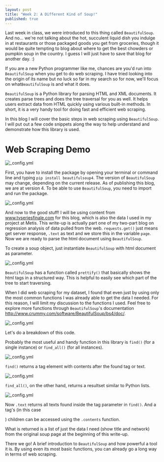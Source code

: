 ```yaml
---
layout: post
title: "Week 2: A Different Kind of Soup!"
published: true
---
```


Last week in class, we were introduced to this thing called ``BeautifulSoup``. And no... we're not talking about the hot, succulent liquid dish you indulge in at restaurants or those packaged goods you get from groceries, though it would be quite tempting to blog about where to get the best chowders or pumpkin soup in the country. I guess I will just have to save that blog for another day. :)

If you are a new Python programmer like me, chances are you'd run into ``BeautifulSoup`` when you get to do web scraping. I have tried looking into the origin of its name but no luck so far in my search so for now, we'll focus on what``BeautifulSoup`` is and what it does.

``BeautifulSoup`` is a Python library for parsing HTML and XML documents. It creates parse trees and does the tree traversal for you as well. It helps users extract data from HTML quickly using various built-in methods. In short, it is a very handy tool for doing fast and efficient web scraping.

In this blog I will cover the basic steps in web scraping using ``BeautifulSoup``. I will put out a few code snippets along the way to help understand and demonstrate how this library is used. 

**Web Scraping Demo**
======
![_config.yml](https://raw.githubusercontent.com/stephanieleevillanueva/stephanieleevillanueva.github.io/master/images/Week_2/imports.png)

First, you have to install the package by opening your terminal or command line and typing ``pip install beautifulsoup4``. The version of ``BeautifulSoup`` may change, depending on the current release. As of publishing this blog, we are at version 4. To be able to use ``BeautifulSoup``, you need to import and run the package. 

![_config.yml](https://raw.githubusercontent.com/stephanieleevillanueva/stephanieleevillanueva.github.io/master/images/Week_2/soup.png)

And now to the good stuff! I will be using content from www.tvseriesfinale.com for this blog, which is also the data I used in my project at Metis. This write-up is actually part one of my two-part blog on regression analysis of data pulled from the web. ``requests.get()`` just means get server response, ``.text`` as text and we store this in the variable ``page``. Now we are ready to parse the html document using ``BeautifulSoup``.

To create a soup object, just instantiate ``BeautifulSoup`` with html document as parameter.

![_config.yml](https://raw.githubusercontent.com/stephanieleevillanueva/stephanieleevillanueva.github.io/master/images/Week_2/prettify.png)

``BeautifulSoup`` has a function called ``prettify()`` that basically shows the html tags in a structured way. This is helpful to easily see which part of the tree to start traversing.

When I did web scraping for my dataset, I found that even just by using only the most common functions I was already able to get the data I needed. For this reason, I will limit my discussion to the functions I used. Feel free to explore more functions through ``BeautifulSoup``'s documentation http://www.crummy.com/software/BeautifulSoup/bs4/doc/.

![_config.yml](https://raw.githubusercontent.com/stephanieleevillanueva/stephanieleevillanueva.github.io/master/images/Week_2/code.png)

Let's do a breakdown of this code.

Probably the most useful and handy function in this library is ``find()`` (for a single instance) or ``find_all()`` (for all instances). 

![_config.yml](https://raw.githubusercontent.com/stephanieleevillanueva/stephanieleevillanueva.github.io/master/images/Week_2/find.png)

``find()`` returns a tag element with contents after the found tag or text. 

![_config.yml](https://raw.githubusercontent.com/stephanieleevillanueva/stephanieleevillanueva.github.io/master/images/Week_2/find_all.png)

``find_all()``, on the other hand, returns a resultset similar to Python lists.

![_config.yml](https://raw.githubusercontent.com/stephanieleevillanueva/stephanieleevillanueva.github.io/master/images/Week_2/functions.png)

Now ``.text`` returns all texts found inside the tag parameter in ``find()``. And a tag's (in this case <p>) children can be accessed using the ``.contents`` function.

What is returned is a list of just the data I need (show title and network) from the original soup page at the beginning of this write-up. 

There we go! A brief introduction to ``BeautifulSoup`` and how powerful a tool it is. By using even its most basic functions, you can already go a long way in terms of web scraping. 
